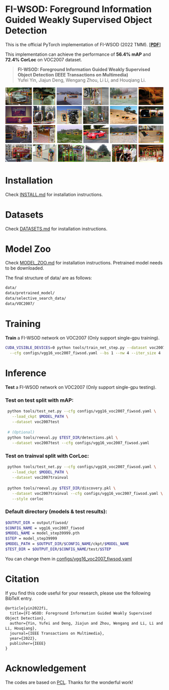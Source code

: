 # FI-WSOD: Foreground Information Guided Weakly Supervised Object Detection

This is the official PyTorch implementation of FI-WSOD (2022 TMM). [[**PDF**]](https://ieeexplore.ieee.org/document/9854139) 

This implementation can achieve the performance of **56.4% mAP** and  **72.4% CorLoc** on VOC2007 dataset.


> **FI-WSOD: Foreground Information Guided Weakly Supervised Object Detection  (IEEE Transactions on Multimedia)** \
> Yufei Yin, Jiajun Deng, Wengang Zhou, Li Li, and Houqiang Li.


![1](images/fig_show.png)



# Installation
Check [INSTALL.md](https://github.com/Yinyf0804/FI-WSOD/blob/main/INSTALL.md) for installation instructions.

# Datasets
Check [DATASETS.md](https://github.com/Yinyf0804/FI-WSOD/blob/main/DATASETS.md) for installation instructions.

# Model Zoo
Check [MODEL_ZOO.md](https://github.com/Yinyf0804/FI-WSOD/blob/main/MODEL_ZOO.md) for installation instructions.
Pretrained model needs to be downloaded.

The final structure of data/ are as follows:
  ```bash
  data/
  data/pretrained_model/
  data/selective_search_data/
  data/VOC2007/
  ```


# Training

**Train** a FI-WSOD network on VOC2007 (Only support single-gpu training). 

  ```bash
  CUDA_VISIBLE_DEVICES=0 python tools/train_net_step.py --dataset voc2007 \
    --cfg configs/vgg16_voc2007_fiwsod.yaml --bs 1 --nw 4 --iter_size 4
  ```

# Inference
 **Test** a FI-WSOD network on VOC2007 (Only support single-gpu testing). 
 
    
 ### Test on test split with mAP:
 ```bash
  python tools/test_net.py --cfg configs/vgg16_voc2007_fiwsod.yaml \
    --load_ckpt $MODEL_PATH \
    --dataset voc2007test
    
  # (Optional)
  python tools/reeval.py $TEST_DIR/detections.pkl \
    --dataset voc2007test --cfg configs/vgg16_voc2007_fiwsod.yaml
  ```
    
 ### Test on trainval split with CorLoc:
 ```bash
  python tools/test_net.py --cfg configs/vgg16_voc2007_fiwsod.yaml \
    --load_ckpt $MODEL_PATH \
    --dataset voc2007trainval

  python tools/reeval.py $TEST_DIR/discovery.pkl \
    --dataset voc2007trainval --cfg configs/vgg16_voc2007_fiwsod.yaml \
    --style corloc
  ```
  
  ### Default directory (models & test results):
  ```bash
  $OUTPUT_DIR = output/fiwsod/
  $CONFIG_NAME = vgg16_voc2007_fiwsod
  $MODEL_NAME = model_step39999.pth
  $STEP = model_step39999
  $MODEL_PATH = $OUTPUT_DIR/$CONFIG_NAME/ckpt/$MODEL_NAME
  $TEST_DIR = $OUTPUT_DIR/$CONFIG_NAME/test/$STEP
  ```
  You can change them in [configs/vgg16_voc2007_fiwsod.yaml](https://github.com/Yinyf0804/FI-WSOD/blob/main/configs/vgg16_voc2007_fiwsod.yaml)
  
# Citation

If you find this code useful for your research, please use the following BibTeX entry.

```
@article{yin2022fi,
  title={FI-WSOD: Foreground Information Guided Weakly Supervised Object Detection},
  author={Yin, Yufei and Deng, Jiajun and Zhou, Wengang and Li, Li and Li, Houqiang},
  journal={IEEE Transactions on Multimedia},
  year={2022},
  publisher={IEEE}
}
```

# Acknowledgement
The codes are based on [PCL](https://github.com/ppengtang/pcl.pytorch/tree/0.4.0). Thanks for the wonderful work!
